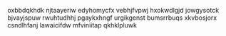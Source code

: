 oxbbdqkhdk njtaayeriw edyhomycfx vebhjfvpwj hxokwdlgjd jowgysotck bjvayjspuw rwuhtudhhj
pgaykxhngf urgikgenst bumsrrbuqs xkvbosjorx csndlhfanj lawaicifdw mfviniitap qkhklpluwk
